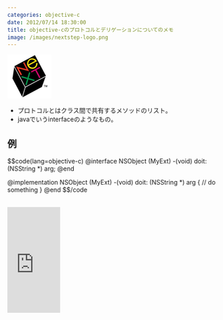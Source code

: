 ```yaml
---
categories: objective-c
date: 2012/07/14 18:30:00
title: objective-cのプロトコルとデリゲーションについてのメモ
image: /images/nextstep-logo.png
---
```


![objective-c](/images/nextstep-logo.png)

* プロトコルとはクラス間で共有するメソッドのリスト。
* javaでいうinterfaceのようなもの。



## 例

$$code(lang=objective-c)
@interface NSObject (MyExt)
-(void) doit: (NSString *) arg;
@end

@implementation NSObject (MyExt)
-(void) doit: (NSString *) arg
{
   // do something
}
@end
$$/code



<br>
<iframe src="http://rcm-jp.amazon.co.jp/e/cm?lt1=_blank&bc1=000000&IS2=1&bg1=FFFFFF&fc1=000000&lc1=0000FF&t=armyofpigs-22&o=9&p=8&l=as4&m=amazon&f=ifr&ref=ss_til&asins=0321811909" style="width:120px;height:240px;" scrolling="no" marginwidth="0" marginheight="0" frameborder="0"></iframe>
